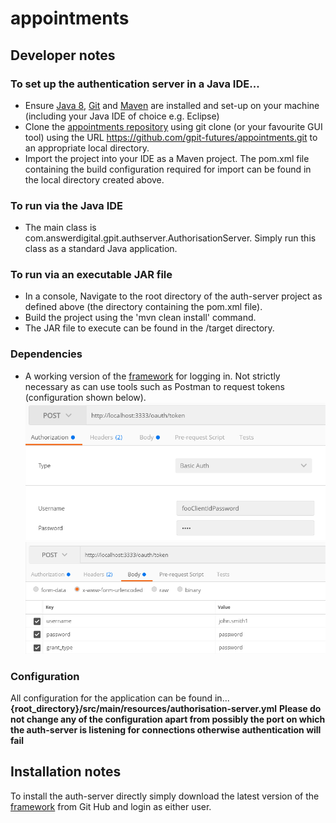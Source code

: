 # appointments
## Developer notes
### To set up the authentication server in a Java IDE...
- Ensure [Java 8](http://www.oracle.com/technetwork/java/javase/downloads/index.html), [Git](https://git-scm.com/downloads) and [Maven](https://maven.apache.org/download.cgi) are installed and set-up on your machine (including your Java IDE of choice e.g. Eclipse)
 - Clone the [appointments repository](https://github.com/gpit-futures/appointments.git) using git clone (or your favourite GUI tool) using the URL https://github.com/gpit-futures/appointments.git to an appropriate local directory.
 - Import the project into your IDE as a Maven project.  The pom.xml file containing the build configuration required for import can be found in the local directory created above.
### To run via the Java IDE
 - The main class is com.answerdigital.gpit.authserver.AuthorisationServer.  Simply run this class as a standard Java application.
 ### To run via an executable JAR file
 - In a console, Navigate to the root directory of the auth-server project as defined above (the directory containing the pom.xml file).
 - Build the project using the 'mvn clean install' command.
 - The JAR file to execute can be found in the /target directory.
### Dependencies
- A working version of the [framework](https://github.com/gpit-futures/frame) for logging in. Not strictly necessary as can use tools such as Postman to request tokens (configuration shown below).
![Authorisation](images/authorisation.png)
![Body](images/body.png)
### Configuration
All configuration for the application can be found in... **{root_directory}/src/main/resources/authorisation-server.yml**
**Please do not change any of the configuration apart from possibly the port on which the auth-server is listening for connections otherwise authentication will fail**
## Installation notes
To install the auth-server directly simply download the latest version of the [framework](https://github.com/gpit-futures/frame/releases) from Git Hub and login as either user.  